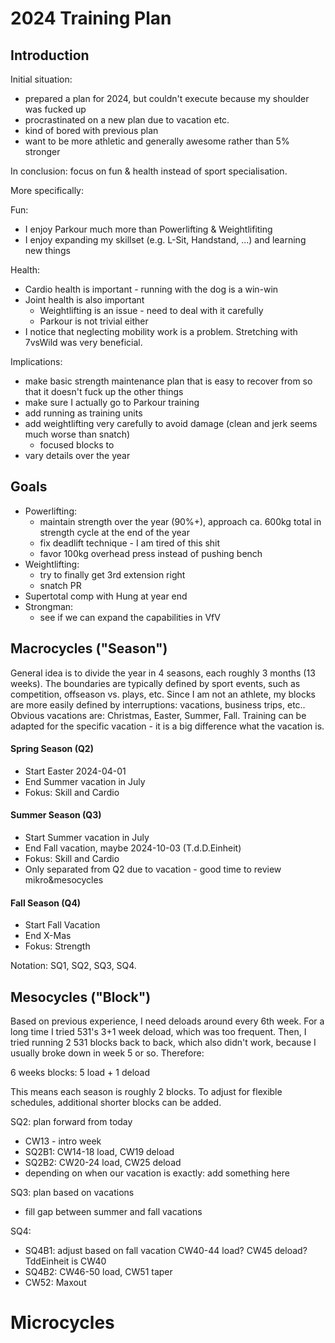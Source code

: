 # 2024 Training Plan
## Introduction
Initial situation:
- prepared a plan for 2024, but couldn't execute because my shoulder was fucked up
- procrastinated on a new plan due to vacation etc.
- kind of bored with previous plan
- want to be more athletic and generally awesome rather than 5% stronger

In conclusion: focus on fun & health instead of sport specialisation.

More specifically:

Fun:
- I enjoy Parkour much more than Powerlifting & Weightlifiting
- I enjoy expanding my skillset (e.g. L-Sit, Handstand, ...) and learning new things

Health:
- Cardio health is important - running with the dog is a win-win
- Joint health is also important
    - Weightlifting is an issue - need to deal with it carefully
    - Parkour is not trivial either
- I notice that neglecting mobility work is a problem. Stretching with 7vsWild was very beneficial.

Implications:
- make basic strength maintenance plan that is easy to recover from so that it doesn't fuck up the other things
- make sure I actually go to Parkour training
- add running as training units
- add weightlifting very carefully to avoid damage (clean and jerk seems much worse than snatch)
    - focused blocks to 
- vary details over the year

## Goals
- Powerlifting:
    - maintain strength over the year (90%+), approach ca. 600kg total in strength cycle at the end of the year
    - fix deadlift technique - I am tired of this shit
    - favor 100kg overhead press instead of pushing bench
- Weightlifting: 
    - try to finally get 3rd extension right
    - snatch PR
- Supertotal comp with Hung at year end
- Strongman:
    - see if we can expand the capabilities in VfV

## Macrocycles ("Season")
General idea is to divide the year in 4 seasons, each roughly 3 months (13 weeks).
The boundaries are typically defined by sport events, such as competition, offseason vs. plays, etc.
Since I am not an athlete, my blocks are more easily defined by interruptions: vacations, business trips, etc.. Obvious vacations are: Christmas, Easter, Summer, Fall.
Training can be adapted for the specific vacation - it is a big difference what the vacation is.

#### Spring Season (Q2)
- Start Easter 2024-04-01
- End Summer vacation in July
- Fokus: Skill and Cardio

#### Summer Season (Q3)
- Start Summer vacation in July
- End Fall vacation, maybe 2024-10-03 (T.d.D.Einheit)
- Fokus: Skill and Cardio
- Only separated from Q2 due to vacation - good time to review mikro&mesocycles

#### Fall Season (Q4)
- Start Fall Vacation
- End X-Mas
- Fokus: Strength

Notation: SQ1, SQ2, SQ3, SQ4.

## Mesocycles ("Block")
Based on previous experience, I need deloads around every 6th week.
For a long time I tried 531's 3+1 week deload, which was too frequent.
Then, I tried running 2 531 blocks back to back, which also didn't work, because I usually broke down in week 5 or so. Therefore:

6 weeks blocks: 5 load + 1 deload

This means each season is roughly 2 blocks. To adjust for flexible schedules, additional shorter blocks can be added.

SQ2: plan forward from today
- CW13 - intro week
- SQ2B1: CW14-18 load, CW19 deload
- SQ2B2: CW20-24 load, CW25 deload
- depending on when our vacation is exactly: add something here

SQ3: plan based on vacations
- fill gap between summer and fall vacations

SQ4:
- SQ4B1: adjust based on fall vacation CW40-44 load? CW45 deload? TddEinheit is CW40
- SQ4B2: CW46-50 load, CW51 taper
- CW52: Maxout

# Microcycles
